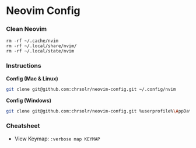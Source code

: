 # Neovim Config

### Clean Neovim

```
rm -rf ~/.cache/nvim
rm -rf ~/.local/share/nvim/
rm -rf ~/.local/state/nvim
```

### Instructions

**Config (Mac & Linux)**

```bash
git clone git@github.com:chrsolr/neovim-config.git ~/.config/nvim
```

**Config (Windows)**

```bash
git clone git@github.com:chrsolr/neovim-config.git %userprofile%\AppData\Local\nvim\
```

### Cheatsheet

- View Keymap: `:verbose map KEYMAP`

